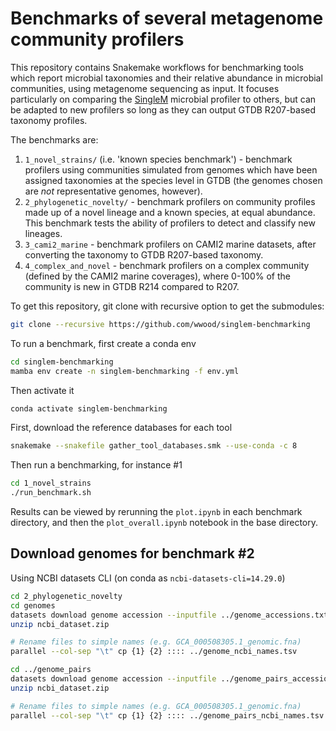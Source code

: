# Benchmarks of several metagenome community profilers

This repository contains Snakemake workflows for benchmarking tools which report microbial taxonomies and their relative abundance in microbial communities, using metagenome sequencing as input. It focuses particularly on comparing the [SingleM](https://github.com/wwood/singlem) microbial profiler to others, but can be adapted to new profilers so long as they can output GTDB R207-based taxonomy profiles.

The benchmarks are:

1. `1_novel_strains/` (i.e. 'known species benchmark') - benchmark profilers using communities simulated from genomes which have been assigned taxonomies at the species level in GTDB (the genomes chosen are _not_ representative genomes, however).
2. `2_phylogenetic_novelty/` - benchmark profilers on community profiles made up of a novel lineage and a known species, at equal abundance. This benchmark tests the ability of profilers to detect and classify new lineages.
3. `3_cami2_marine` - benchmark profilers on CAMI2 marine datasets, after converting the taxonomy to GTDB R207-based taxonomy.
4. `4_complex_and_novel` - benchmark profilers on a complex community (defined by the CAMI2 marine coverages), where 0-100% of the community is new in GTDB R214 compared to R207.

To get this repository, git clone with recursive option to get the submodules:

```bash
git clone --recursive https://github.com/wwood/singlem-benchmarking
```

To run a benchmark, first create a conda env

```bash
cd singlem-benchmarking
mamba env create -n singlem-benchmarking -f env.yml
```

Then activate it

```bash
conda activate singlem-benchmarking
```

First, download the reference databases for each tool
```bash
snakemake --snakefile gather_tool_databases.smk --use-conda -c 8
```

Then run a benchmarking, for instance #1

```bash
cd 1_novel_strains
./run_benchmark.sh
```

Results can be viewed by rerunning the `plot.ipynb` in each benchmark directory, and then the `plot_overall.ipynb` notebook in the base directory.

## Download genomes for benchmark #2

Using NCBI datasets CLI (on conda as `ncbi-datasets-cli=14.29.0`)

```bash
cd 2_phylogenetic_novelty
cd genomes
datasets download genome accession --inputfile ../genome_accessions.txt
unzip ncbi_dataset.zip

# Rename files to simple names (e.g. GCA_000508305.1_genomic.fna)
parallel --col-sep "\t" cp {1} {2} :::: ../genome_ncbi_names.tsv

cd ../genome_pairs
datasets download genome accession --inputfile ../genome_pairs_accessions.txt
unzip ncbi_dataset.zip

# Rename files to simple names (e.g. GCA_000508305.1_genomic.fna)
parallel --col-sep "\t" cp {1} {2} :::: ../genome_pairs_ncbi_names.tsv
```
